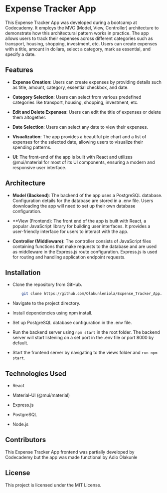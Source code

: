 # Expense Tracker App
This Expense Tracker App was developed during a bootcamp at Codecademy. It employs the MVC (Model, View, Controller) architecture to demonstrate how this architectural pattern works in practice. The app allows users to track their expenses across different categories such as transport, housing, shopping, investment, etc. Users can create expenses with a title, amount in dollars, select a category, mark as essential, and specify a date.

## Features
+ **Expense Creation**: Users can create expenses by providing details such as title, amount, category, essential checkbox, and date.
- **Category Selection**: Users can select from various predefined categories like transport, housing, shopping, investment, etc.
+ **Edit and Delete Expenses**: Users can edit the title of expenses or delete them altogether.
- **Date Selection**: Users can select any date to view their expenses.
+ **Visualization**: The app provides a beautiful pie chart and a list of expenses for the selected date, allowing users to visualize their spending patterns.
- **UI**: The front-end of the app is built with React and utilizes @mui/material for most of its UI components, ensuring a modern and responsive user interface.

## Architecture
+ **Model (Backend)**: The backend of the app uses a PostgreSQL database. Configuration details for the database are stored in a .env file. Users downloading the app will need to set up their own database configuration.
- **View (Frontend): The front end of the app is built with React, a popular JavaScript library for building user interfaces. It provides a user-friendly interface for users to interact with the app.
+ **Controller (Middleware)**: The controller consists of JavaScript files containing functions that make requests to the database and are used as middleware in the Express.js route configuration. Express.js is used for routing and handling application endpoint requests.

## Installation
+ Clone the repository from GitHub.
    ```bash
        git clone https://github.com/Olakunleniola/Expense_Tracker_App.git
    ```
- Navigate to the project directory.
+ Install dependencies using npm install.
- Set up PostgreSQL database configuration in the .env file.
+ Run the backend server using `npm start` in the root folder. The backend server will start listening on a set port in the .env file or port 8000 by default.
- Start the frontend server by navigating to the views folder and `run npm start`.


## Technologies Used
+ React
- Material-UI (@mui/material)
+ Express.js
- PostgreSQL
+ Node.js

## Contributors
This Expense Tracker App frontend was partially developed by Codecademy but the app was made functional by Adio Olakunle

## License
This project is licensed under the MIT License.





